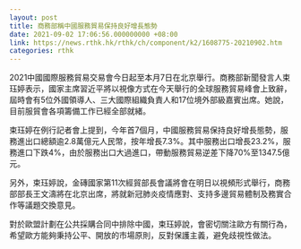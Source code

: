 ```yaml
---
layout: post
title: 商務部稱中國服務貿易保持良好增長態勢
date: 2021-09-02 17:06:56.000000000 +08:00
link: https://news.rthk.hk/rthk/ch/component/k2/1608775-20210902.htm
categories: rthk
---
```


2021中國國際服務貿易交易會今日起至本月7日在北京舉行。商務部新聞發言人束珏婷表示，國家主席習近平將以視像方式在今天舉行的全球服務貿易峰會上致辭，屆時會有5位外國領導人、三大國際組織負責人和17位境外部級嘉賓出席。她說，目前服貿會各項籌備工作已經全部就緒。

束珏婷在例行記者會上提到，今年首7個月，中國服務貿易保持良好增長態勢，服務進出口總額逾2.8萬億元人民幣，按年增長7.3%。其中服務出口增長23.2%，服務進口下跌4%，由於服務出口大過進口，帶動服務貿易逆差下降70%至1347.5億元。

另外，束珏婷說，金磚國家第11次經貿部長會議將會在明日以視頻形式舉行，商務部部長王文濤將在北京出席，將就新冠肺炎疫情應對、支持多邊貿易體制及務實合作等議題交換意見。

對於歐盟計劃在公共採購合同中排除中國，束珏婷說，會密切關注歐方有關行為，希望歐方能夠秉持公平、開放的市場原則，反對保護主義，避免歧視性做法。
